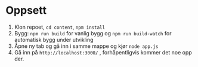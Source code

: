 # Oppsett
1. Klon repoet, `cd content`, `npm install`
2. Bygg: `npm run build` for vanlig bygg og `npm run build-watch` for automatisk bygg under utvikling 
3. Åpne ny tab og gå inn i samme mappe og kjør `node app.js`
4. Gå inn på `http://localhost:3000/` , forhåpentligvis kommer det noe opp der.

